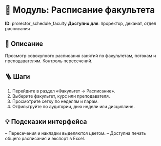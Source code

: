 # 📘 Модуль: Расписание факультета
**ID**: prorector_schedule_faculty
**Доступно для**: проректор, деканат, отдел расписания

## 📝 Описание
Просмотр совокупного расписания занятий по факультетам, потокам и преподавателям. Контроль пересечений.

## 🪜 Шаги
1. Перейдите в раздел «Факультет → Расписание».
2. Выберите факультет, курс или преподавателя.
3. Просмотрите сетку по неделям и парам.
4. Отфильтруйте по аудитории, дню недели или дисциплине.

## 💡 Подсказки интерфейса
– Пересечения и накладки выделяются цветом.
– Доступна печать общего расписания и экспорт в Excel.
